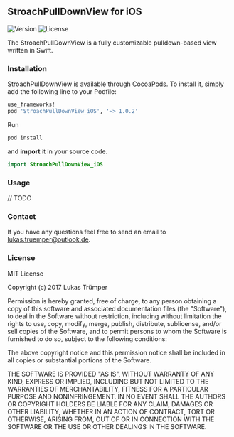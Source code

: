 ## StroachPullDownView for iOS

![Version](https://cocoapod-badges.herokuapp.com/v/StroachPullDownView_iOS/badge.png)
![License](https://cocoapod-badges.herokuapp.com/l/StroachPullDownView_iOS/badge.(png|svg))

The StroachPullDownView is a fully customizable pulldown-based view written in Swift.

### Installation

StroachPullDownView is available through [CocoaPods](https://cocoapods.org). To install it, simply add the following line to your Podfile:

```ruby
use_frameworks!
pod 'StroachPullDownView_iOS', '~> 1.0.2'
```
Run

```ruby
pod install
```

and **import** it in your source code.

```swift
import StroachPullDownView_iOS
```

### Usage

// TODO

### Contact

If you have any questions feel free to send an email to lukas.truemper@outlook.de.

### License

MIT License

Copyright (c) 2017 Lukas Trümper

Permission is hereby granted, free of charge, to any person obtaining a copy
of this software and associated documentation files (the "Software"), to deal
in the Software without restriction, including without limitation the rights
to use, copy, modify, merge, publish, distribute, sublicense, and/or sell
copies of the Software, and to permit persons to whom the Software is
furnished to do so, subject to the following conditions:

The above copyright notice and this permission notice shall be included in all
copies or substantial portions of the Software.

THE SOFTWARE IS PROVIDED "AS IS", WITHOUT WARRANTY OF ANY KIND, EXPRESS OR
IMPLIED, INCLUDING BUT NOT LIMITED TO THE WARRANTIES OF MERCHANTABILITY,
FITNESS FOR A PARTICULAR PURPOSE AND NONINFRINGEMENT. IN NO EVENT SHALL THE
AUTHORS OR COPYRIGHT HOLDERS BE LIABLE FOR ANY CLAIM, DAMAGES OR OTHER
LIABILITY, WHETHER IN AN ACTION OF CONTRACT, TORT OR OTHERWISE, ARISING FROM,
OUT OF OR IN CONNECTION WITH THE SOFTWARE OR THE USE OR OTHER DEALINGS IN THE
SOFTWARE.
